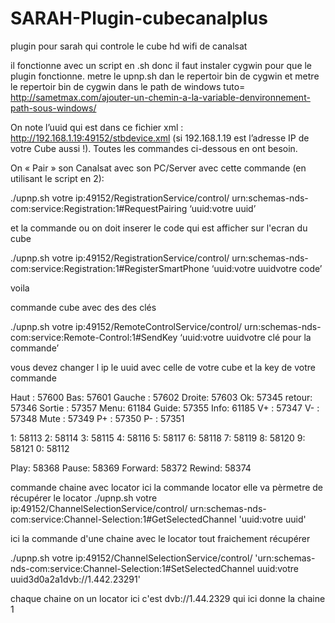 SARAH-Plugin-cubecanalplus
==========================

plugin pour sarah qui controle le cube hd wifi de canalsat

il fonctionne avec un script en .sh donc il faut instaler cygwin pour que le plugin fonctionne.
metre le upnp.sh dan le repertoir bin de cygwin
et metre le repertoir bin de cygwin dans le path de windows tuto= http://sametmax.com/ajouter-un-chemin-a-la-variable-denvironnement-path-sous-windows/


 On note l’uuid qui est dans ce fichier xml : http://192.168.1.19:49152/stbdevice.xml (si 192.168.1.19 est l’adresse IP de votre Cube aussi !). Toutes les commandes ci-dessous en ont besoin.

On « Pair » son Canalsat avec son PC/Server avec cette commande (en utilisant le script en 2):

./upnp.sh votre ip:49152/RegistrationService/control/ urn:schemas-nds-com:service:Registration:1#RequestPairing ‘<uuid>uuid:votre uuid</uuid>’

et la commande ou on doit inserer le code qui est afficher sur l'ecran du cube

./upnp.sh votre ip:49152/RegistrationService/control/ urn:schemas-nds-com:service:Registration:1#RegisterSmartPhone ‘<uuid>uuid:votre uuid</uuid><pairingData>votre code</pairingData>’

voila 



commande cube avec des des clés

./upnp.sh votre ip:49152/RemoteControlService/control/ urn:schemas-nds-com:service:Remote-Control:1#SendKey ‘<uuid>uuid:votre uuid</uuid><key>votre clé pour la commande</key>’

vous devez changer l ip le uuid avec celle de votre cube et la key de votre commande




Haut : 57600
Bas: 57601
Gauche : 57602
Droite: 57603
Ok: 57345
retour: 57346
Sortie : 57357
Menu: 61184
Guide: 57355
Info: 61185
V+ : 57347
V- : 57348
Mute : 57349
P+ : 57350
P- : 57351

1: 58113
2: 58114
3: 58115
4: 58116
5: 58117
6: 58118
7: 58119
8: 58120
9: 58121
0: 58112

Play: 58368
Pause: 58369
Forward: 58372
Rewind: 58374

commande chaine avec locator
ici la commande locator
elle va pèrmetre de récupérer le locator
./upnp.sh votre ip:49152/ChannelSelectionService/control/ urn:schemas-nds-com:service:Channel-Selection:1#GetSelectedChannel '<uuid>uuid:votre uuid</uuid>'


ici la commande d'une chaine avec le locator tout fraichement récupérer 

./upnp.sh votre ip:49152/ChannelSelectionService/control/ 'urn:schemas-nds-com:service:Channel-Selection:1#SetSelectedChannel <uuid>uuid:votre uuid</uuid><channelListId>3d0a2a1</channelListId><locator>dvb://1.442.2329</locator><channelNumber>1</channelNumber>'

chaque chaine on un locator ici c'est dvb://1.44.2329  qui ici donne la chaine 1


